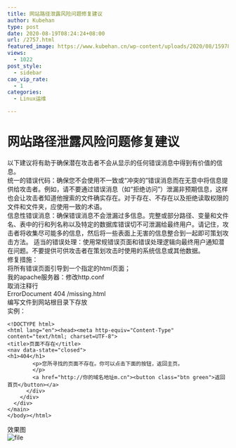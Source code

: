 ```yaml
---
title: 网站路径泄露风险问题修复建议
author: Kubehan
type: post
date: 2020-08-19T08:24:24+08:00
url: /2757.html
featured_image: https://www.kubehan.cn/wp-content/uploads/2020/08/1597842643-fa6cc61cca28f3a-e1597842771516.png
views:
  - 1022
post_style:
  - sidebar
cao_vip_rate:
  - 1
categories:
  - Linux运维

---
```

# 网站路径泄露风险问题修复建议

以下建议将有助于确保潜在攻击者不会从显示的任何错误消息中得到有价值的信息。  
统一的错误代码：确保您不会使用不一致或“冲突的”错误消息而在无意中将信息提供给攻击者。例如，请不要通过错误消息（如“拒绝访问”）泄漏非预期信息，这样也会让攻击者知道他搜索的文件确实存在。对于存在、不存在以及拒绝读取权限的文件和文件夹，应使用一致的术语。  
信息性错误消息：确保错误消息不会泄漏过多信息。完整或部分路径、变量和文件名、表中的行和列名称以及特定的数据库错误切不可泄漏给最终用户。请记住，攻击者将收集尽可能多的信息，然后将一些表面上无害的信息整合到一起即可策划攻击方法。 适当的错误处理：使用常规错误页面和错误处理逻辑向最终用户通知潜在问题。不要提供可供攻击者在策划攻击时使用的系统信息或其他数据。  
修复措施：  
将所有错误页面引导到一个指定的html页面；  
我的apache服务器：修改http.conf  
取消注释行  
ErrorDocument 404 /missing.html  
编写文件到网站根目录下存放  
实例：

<pre><code class="language-html">&lt;!DOCTYPE html&gt;
&lt;html lang="en"&gt;&lt;head&gt;&lt;meta http-equiv="Content-Type" content="text/html; charset=UTF-8"&gt;
&lt;title&gt;页面不存在&lt;/title&gt;
&lt;nav data-state="closed"&gt;
&lt;h1&gt;404&lt;/h1&gt;
        &lt;p&gt;您所寻找的页面不存在。你可以点击下面的按钮，返回主页。
        &lt;/p&gt;
        &lt;a href="http://你的域名地址m.cn"&gt;&lt;button class="btn green"&gt;返回首页&lt;/button&gt;&lt;/a&gt;
      &lt;/div&gt;
    &lt;/div&gt;
  &lt;/div&gt;
&lt;/main&gt;
&lt;/body&gt;&lt;/html&gt;</code></pre>

效果图  
<img decoding="async" src="https://www.kubehan.cn/wp-content/uploads/2020/08/1597842643-fa6cc61cca28f3a.png" alt="file" />